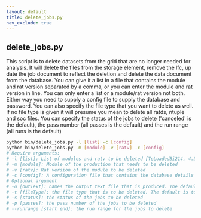 ```yaml
---
layout: default
title: delete_jobs.py
nav_exclude: true
---
```


## delete_jobs.py

This script is to delete datasets from the grid that are no longer needed for analysis. It will delete the files from the storage element, remove the lfc, up date the job document to reflect the deletion and delete the data document from the database. You can give it a list in a file that contains the module and rat version separated by a comma, or you can enter the module and rat version in line. You can only enter a list or a module/rat version not both. Either way you need to supply a config file to supply the database and password. You can also specify the file type that you want to delete as well. If no file type is given it will presume you mean to delete all ratds, ntuple and soc files. You can specify the status of the jobs to delete ('canceled' is the default), the pass number (all passes is the default) and the run range (all runs is the default)
```bash
python bin/delete_jobs.py -l [list] -c [config]
python bin/delete_jobs.py -m [module] -v [ratv] -c [config]
# Require arguments:
# -l [list]: List of modules and ratv to be deleted [TeLoadedBi214, 4.5.0]
# -m [module]: Module of the production that needs to be deleted
# -v [ratv]: Rat version of the module to be deleted
# -c [config]: A configuration file that contains the database details
# Optional argument
# -o [outText]: names the output text file that is produced. The default is documentsDeleted.txt
# -t [fileType]: the file type that is to be deleted. The default is to delete the ratds, ntuple, and soc files.
# -s [status]: the status of the jobs to be deleted
# -p [passes]: the pass number of the jobs to be deleted
# --runrange [start end]: the run range for the jobs to delete
```
